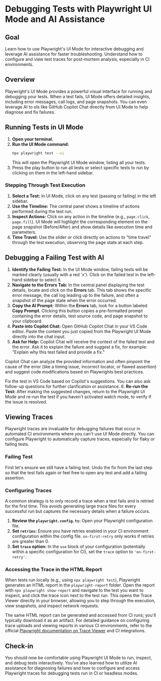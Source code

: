 # Debugging Tests with Playwright UI Mode and AI Assistance

## Goal

Learn how to use Playwright's UI Mode for interactive debugging and leverage AI assistance for faster troubleshooting. Understand how to configure and view test traces for post-mortem analysis, especially in CI environments.

## Overview

Playwright's UI Mode provides a powerful visual interface for running and debugging your tests. When a test fails, UI Mode offers detailed insights, including error messages, call logs, and page snapshots. You can even leverage AI to
ols like GitHub Copilot Chat directly from UI Mode to help diagnose and fix failures.

## Running Tests in UI Mode

1.  **Open your terminal.**
2.  **Run the UI Mode command:**
    ```bash
    npx playwright test --ui
    ```
    This will open the Playwright UI Mode window, listing all your tests.
3. Press the play button to run all tests or select specific tests to run by clicking on them in the left-hand sidebar.

### Stepping Through Test Execution

1.  **Select a Test:** In UI Mode, click on any test (passing or failing) in the left sidebar.
2.  **Use the Timeline:** The central panel shows a timeline of actions performed during the test run.
3.  **Inspect Actions:** Click on any action in the timeline (e.g., `page.click`, `page.fill`). UI Mode will highlight the corresponding element on the page snapshot (Before/After) and show details like execution time and parameters.
4.  **Time Travel:** Use the slider or click directly on actions to "time travel" through the test execution, observing the page state at each step.


## Debugging a Failing Test with AI

1.  **Identify the Failing Test:** In the UI Mode window, failing tests will be marked clearly (usually with a red 'x'). Click on the failed test in the left-hand sidebar to select it.
2.  **Navigate to the Errors Tab:** In the central panel displaying the test details, locate and click on the **Errors** tab. This tab shows the specific error message, the call log leading up to the failure, and often a snapshot of the page state when the error occurred.
3.  **Copy the AI Prompt:** Within the **Errors** tab, look for a button labeled **Copy Prompt**. Clicking this button copies a pre-formatted prompt containing the error details, test source code, and page snapshot to your clipboard.
4.  **Paste into Copilot Chat:** Open GitHub Copilot Chat in your VS Code editor. Paste the content you just copied from the Playwright UI Mode directly into the chat input.
5.  **Ask for Help:** Copilot Chat will receive the context of the failed test and the error. Ask it to explain the failure and suggest a fix, for example: "Explain why this test failed and provide a fix."

Copilot Chat can analyze the provided information and often pinpoint the cause of the error (like a timing issue, incorrect locator, or flawed assertion) and suggest code modifications based on Playwrights best practices.

Fix the test in VS Code based on Copilot's suggestions. You can also ask follow-up questions for further clarification or assistance.
6.  **Re-run the Test:** After making the suggested changes, return to the Playwright UI Mode and re-run the test if you haven't activated watch mode, to verify if the issue is resolved. 

## Viewing Traces

Playwright traces are invaluable for debugging failures that occur in automated CI environments where you can't use UI Mode directly. You can configure Playwright to automatically capture traces, especially for flaky or failing tests.

### Failing Test

First let's ensure we still have a failing test. Undo the fix from the last step so that the test fails again or feel free to open any test and add a failing assertion.

### Configuring Traces

A common strategy is to only record a trace when a test fails and is retried for the first time. This avoids generating large trace files for every successful run but captures the necessary details when a failure occurs.

1.  **Review the `playwright.config.ts`:** Open your Playwright configuration file.
2.  **Set `retries`:** Ensure you have retries enabled in your CI environment configuration within the config file. `on-first-retry` only works if retries are greater than 0.
3.  **Set `trace` option:** In the `use` block of your configuration (potentially within a specific configuration for CI), set the `trace` option to `'on-first-retry'`.


### Accessing the Trace in the HTML Report

When tests run locally (e.g., using `npx playwright test`), Playwright generates an HTML report in the `playwright-report` folder. Open the report with `npx playwright show-report` and navigate to the test you want to inspect, and click the trace icon next to the test run. This opens the Trace Viewer directly in your browser, allowing you to step through the execution, view snapshots, and inspect network requests.

The same HTML report can be generated and accessed from CI runs; you'll typically download it as an artifact. For detailed guidance on configuring trace uploads and viewing reports in various CI environments, refer to the official [Playwright documentation on Trace Viewer](https://playwright.dev/docs/trace-viewer) and CI integrations.

## Check-in

You should now be comfortable using Playwright UI Mode to run, inspect, and debug tests interactively. You've also learned how to utilize AI assistance for diagnosing failures and how to configure and access Playwright traces for debugging tests run in CI or headless modes.


